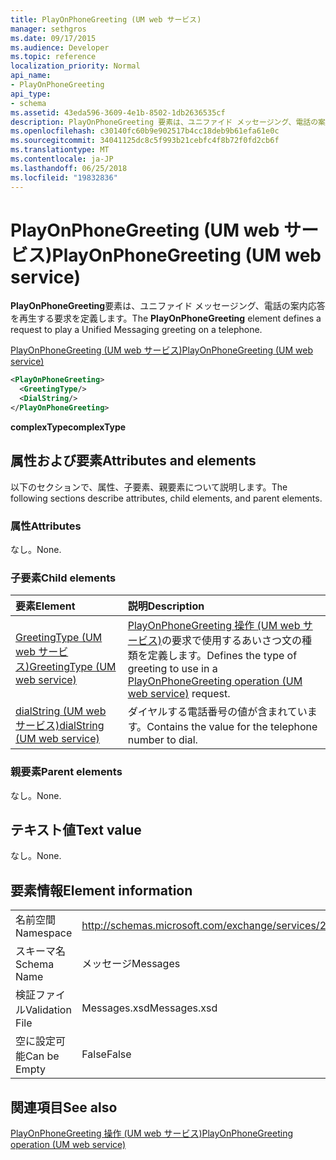 ```yaml
---
title: PlayOnPhoneGreeting (UM web サービス)
manager: sethgros
ms.date: 09/17/2015
ms.audience: Developer
ms.topic: reference
localization_priority: Normal
api_name:
- PlayOnPhoneGreeting
api_type:
- schema
ms.assetid: 43eda596-3609-4e1b-8502-1db2636535cf
description: PlayOnPhoneGreeting 要素は、ユニファイド メッセージング、電話の案内応答を再生する要求を定義します。
ms.openlocfilehash: c30140fc60b9e902517b4cc18deb9b61efa61e0c
ms.sourcegitcommit: 34041125dc8c5f993b21cebfc4f8b72f0fd2cb6f
ms.translationtype: MT
ms.contentlocale: ja-JP
ms.lasthandoff: 06/25/2018
ms.locfileid: "19832836"
---
```

# <a name="playonphonegreeting-um-web-service"></a><span data-ttu-id="f1e02-103">PlayOnPhoneGreeting (UM web サービス)</span><span class="sxs-lookup"><span data-stu-id="f1e02-103">PlayOnPhoneGreeting (UM web service)</span></span>

<span data-ttu-id="f1e02-104">**PlayOnPhoneGreeting**要素は、ユニファイド メッセージング、電話の案内応答を再生する要求を定義します。</span><span class="sxs-lookup"><span data-stu-id="f1e02-104">The **PlayOnPhoneGreeting** element defines a request to play a Unified Messaging greeting on a telephone.</span></span> 
  
[<span data-ttu-id="f1e02-105">PlayOnPhoneGreeting (UM web サービス)</span><span class="sxs-lookup"><span data-stu-id="f1e02-105">PlayOnPhoneGreeting (UM web service)</span></span>](playonphonegreeting-um-web-service.md)
  
```xml
<PlayOnPhoneGreeting>
  <GreetingType/>
  <DialString/>
</PlayOnPhoneGreeting>
```

 <span data-ttu-id="f1e02-106">**complexType**</span><span class="sxs-lookup"><span data-stu-id="f1e02-106">**complexType**</span></span>
## <a name="attributes-and-elements"></a><span data-ttu-id="f1e02-107">属性および要素</span><span class="sxs-lookup"><span data-stu-id="f1e02-107">Attributes and elements</span></span>

<span data-ttu-id="f1e02-108">以下のセクションで、属性、子要素、親要素について説明します。</span><span class="sxs-lookup"><span data-stu-id="f1e02-108">The following sections describe attributes, child elements, and parent elements.</span></span>
  
### <a name="attributes"></a><span data-ttu-id="f1e02-109">属性</span><span class="sxs-lookup"><span data-stu-id="f1e02-109">Attributes</span></span>

<span data-ttu-id="f1e02-110">なし。</span><span class="sxs-lookup"><span data-stu-id="f1e02-110">None.</span></span>
  
### <a name="child-elements"></a><span data-ttu-id="f1e02-111">子要素</span><span class="sxs-lookup"><span data-stu-id="f1e02-111">Child elements</span></span>

|<span data-ttu-id="f1e02-112">**要素**</span><span class="sxs-lookup"><span data-stu-id="f1e02-112">**Element**</span></span>|<span data-ttu-id="f1e02-113">**説明**</span><span class="sxs-lookup"><span data-stu-id="f1e02-113">**Description**</span></span>|
|:-----|:-----|
|[<span data-ttu-id="f1e02-114">GreetingType (UM web サービス)</span><span class="sxs-lookup"><span data-stu-id="f1e02-114">GreetingType (UM web service)</span></span>](greetingtype-um-web-service.md) <br/> |<span data-ttu-id="f1e02-115">[PlayOnPhoneGreeting 操作 (UM web サービス)](playonphonegreeting-operation-um-web-service.md)の要求で使用するあいさつ文の種類を定義します。</span><span class="sxs-lookup"><span data-stu-id="f1e02-115">Defines the type of greeting to use in a [PlayOnPhoneGreeting operation (UM web service)](playonphonegreeting-operation-um-web-service.md) request.</span></span>  <br/> |
|[<span data-ttu-id="f1e02-116">dialString (UM web サービス)</span><span class="sxs-lookup"><span data-stu-id="f1e02-116">dialString (UM web service)</span></span>](dialstring-um-web-service.md) <br/> |<span data-ttu-id="f1e02-117">ダイヤルする電話番号の値が含まれています。</span><span class="sxs-lookup"><span data-stu-id="f1e02-117">Contains the value for the telephone number to dial.</span></span>  <br/> |
   
### <a name="parent-elements"></a><span data-ttu-id="f1e02-118">親要素</span><span class="sxs-lookup"><span data-stu-id="f1e02-118">Parent elements</span></span>

<span data-ttu-id="f1e02-119">なし。</span><span class="sxs-lookup"><span data-stu-id="f1e02-119">None.</span></span>
  
## <a name="text-value"></a><span data-ttu-id="f1e02-120">テキスト値</span><span class="sxs-lookup"><span data-stu-id="f1e02-120">Text value</span></span>

<span data-ttu-id="f1e02-121">なし。</span><span class="sxs-lookup"><span data-stu-id="f1e02-121">None.</span></span>
  
## <a name="element-information"></a><span data-ttu-id="f1e02-122">要素情報</span><span class="sxs-lookup"><span data-stu-id="f1e02-122">Element information</span></span>

|||
|:-----|:-----|
|<span data-ttu-id="f1e02-123">名前空間</span><span class="sxs-lookup"><span data-stu-id="f1e02-123">Namespace</span></span>  <br/> |http://schemas.microsoft.com/exchange/services/2006/messages  <br/> |
|<span data-ttu-id="f1e02-124">スキーマ名</span><span class="sxs-lookup"><span data-stu-id="f1e02-124">Schema Name</span></span>  <br/> |<span data-ttu-id="f1e02-125">メッセージ</span><span class="sxs-lookup"><span data-stu-id="f1e02-125">Messages</span></span>  <br/> |
|<span data-ttu-id="f1e02-126">検証ファイル</span><span class="sxs-lookup"><span data-stu-id="f1e02-126">Validation File</span></span>  <br/> |<span data-ttu-id="f1e02-127">Messages.xsd</span><span class="sxs-lookup"><span data-stu-id="f1e02-127">Messages.xsd</span></span>  <br/> |
|<span data-ttu-id="f1e02-128">空に設定可能</span><span class="sxs-lookup"><span data-stu-id="f1e02-128">Can be Empty</span></span>  <br/> |<span data-ttu-id="f1e02-129">False</span><span class="sxs-lookup"><span data-stu-id="f1e02-129">False</span></span>  <br/> |
   
## <a name="see-also"></a><span data-ttu-id="f1e02-130">関連項目</span><span class="sxs-lookup"><span data-stu-id="f1e02-130">See also</span></span>



[<span data-ttu-id="f1e02-131">PlayOnPhoneGreeting 操作 (UM web サービス)</span><span class="sxs-lookup"><span data-stu-id="f1e02-131">PlayOnPhoneGreeting operation (UM web service)</span></span>](playonphonegreeting-operation-um-web-service.md)


